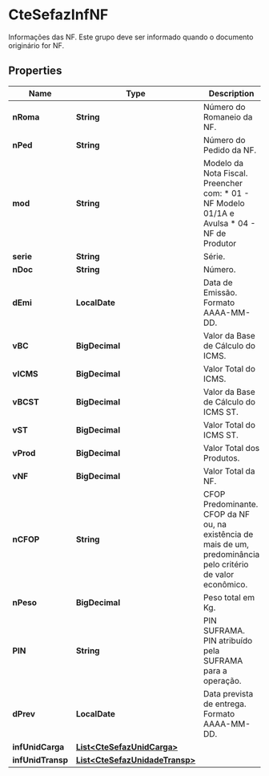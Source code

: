 

# CteSefazInfNF

Informações das NF.  Este grupo deve ser informado quando o documento originário for NF.

## Properties

| Name | Type | Description | Notes |
|------------ | ------------- | ------------- | -------------|
|**nRoma** | **String** | Número do Romaneio da NF. |  [optional] |
|**nPed** | **String** | Número do Pedido da NF. |  [optional] |
|**mod** | **String** | Modelo da Nota Fiscal.  Preencher com:  * 01 - NF Modelo 01/1A e Avulsa  * 04 - NF de Produtor |  |
|**serie** | **String** | Série. |  |
|**nDoc** | **String** | Número. |  |
|**dEmi** | **LocalDate** | Data de Emissão.  Formato AAAA-MM-DD. |  |
|**vBC** | **BigDecimal** | Valor da Base de Cálculo do ICMS. |  |
|**vICMS** | **BigDecimal** | Valor Total do ICMS. |  |
|**vBCST** | **BigDecimal** | Valor da Base de Cálculo do ICMS ST. |  |
|**vST** | **BigDecimal** | Valor Total do ICMS ST. |  |
|**vProd** | **BigDecimal** | Valor Total dos Produtos. |  |
|**vNF** | **BigDecimal** | Valor Total da NF. |  |
|**nCFOP** | **String** | CFOP Predominante.  CFOP da NF ou, na existência de mais de um, predominância pelo critério de valor econômico. |  |
|**nPeso** | **BigDecimal** | Peso total em Kg. |  [optional] |
|**PIN** | **String** | PIN SUFRAMA.  PIN atribuído pela SUFRAMA para a operação. |  [optional] |
|**dPrev** | **LocalDate** | Data prevista de entrega.  Formato AAAA-MM-DD. |  [optional] |
|**infUnidCarga** | [**List&lt;CteSefazUnidCarga&gt;**](CteSefazUnidCarga.md) |  |  [optional] |
|**infUnidTransp** | [**List&lt;CteSefazUnidadeTransp&gt;**](CteSefazUnidadeTransp.md) |  |  [optional] |




